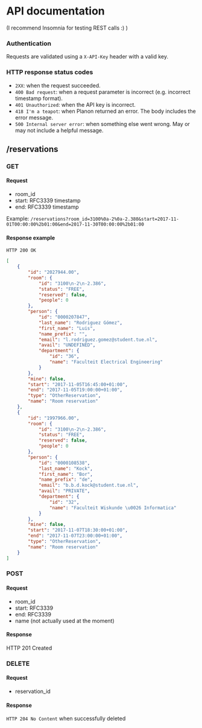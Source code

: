 # API documentation

(I recommend Insomnia for testing REST calls :) )

### Authentication
Requests are validated using a `X-API-Key` header with a valid key.

### HTTP response status codes
* `2XX`: when the request succeeded.
* `400 Bad request`: when a request parameter is incorrect (e.g. incorrect timestamp format).
* `401 Unauthorized`: when the API key is incorrect.
* `418 I'm a teapot`: when Planon returned an error. The body includes the error message.
* `500 Internal server error`: when something else went wrong. May or may not include a helpful message.

## /reservations

### GET

#### Request

* room_id
* start: RFC3339 timestamp
* end: RFC3339 timestamp

Example: `/reservations?room_id=3100%0a-2%0a-2.380&start=2017-11-01T00:00:00%2b01:00&end=2017-11-30T00:00:00%2b01:00`

#### Response example

`HTTP 200 OK`

```json
[
    {
        "id": "2027944.00",
        "room": {
            "id": "3100\n-2\n-2.386",
            "status": "FREE",
            "reserved": false,
            "people": 0
        },
        "person": {
            "id": "0000207847",
            "last_name": "Rodriguez Gómez",
            "first_name": "Luis",
            "name_prefix": "",
            "email": "l.rodriguez.gomez@student.tue.nl",
            "avail": "UNDEFINED",
            "department": {
                "id": "36",
                "name": "Faculteit Electrical Engineering"
            }
        },
        "mine": false,
        "start": "2017-11-05T16:45:00+01:00",
        "end": "2017-11-05T19:00:00+01:00",
        "type": "OtherReservation",
        "name": "Room reservation"
    },
    {
        "id": "1997966.00",
        "room": {
            "id": "3100\n-2\n-2.386",
            "status": "FREE",
            "reserved": false,
            "people": 0
        },
        "person": {
            "id": "0000108538",
            "last_name": "Kock",
            "first_name": "Bor",
            "name_prefix": "de",
            "email": "b.b.d.kock@student.tue.nl",
            "avail": "PRIVATE",
            "department": {
                "id": "32",
                "name": "Faculteit Wiskunde \u0026 Informatica"
            }
        },
        "mine": false,
        "start": "2017-11-07T18:30:00+01:00",
        "end": "2017-11-07T23:00:00+01:00",
        "type": "OtherReservation",
        "name": "Room reservation"
    }
]
```

### POST

#### Request

* room_id
* start: RFC3339
* end: RFC3339
* name (not actually used at the moment)

#### Response


HTTP 201 Created




### DELETE

#### Request

* reservation_id

#### Response

`HTTP 204 No Content` when successfully deleted
